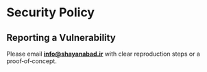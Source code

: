# Security Policy

## Reporting a Vulnerability

Please email **info@shayanabad.ir** with clear reproduction steps or a proof‑of‑concept.

